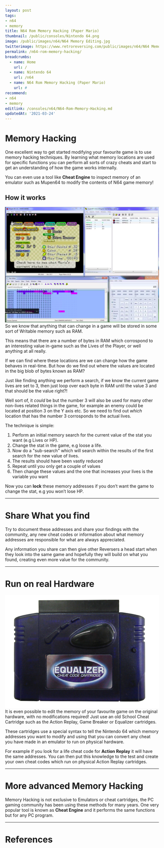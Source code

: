 ```yaml
---
layout: post
tags: 
- n64
- memory
title: N64 Rom Memory Hacking (Paper Mario)
thumbnail: /public/consoles/Nintendo 64.png
image: /public/images/n64/N64 Memory Editing.jpg
twitterimage: https://www.retroreversing.com/public/images/n64/N64 Memory Editing.jpg
permalink: /n64-rom-memory-hacking/
breadcrumbs:
  - name: Home
    url: /
  - name: Nintendo 64
    url: /n64
  - name: N64 Rom Memory Hacking (Paper Mario)
    url: #
recommend: 
- n64
- memory
editlink: /consoles/n64/N64-Rom-Memory-Hacking.md
updatedAt: '2021-03-24'
---
```

# Memory Hacking
One excellent way to get started modifying your favourite game is to use memory hacking techniques. By learning what memory locations are used for specific functions you can perform all sorts of crazy cheats and start to get an understanding of how the game works internally.

You can even use a tool like **Cheat Engine** to inspect memory of an emulator such as Mupen64 to modify the contents of N64 game memory!

## How it works
<section class="postSection">
    <img src="/public/OtJz1MlDMoYL7Wgc91mkg_img_0.png" class="wow slideInLeft postImage" />

 <div markdown="1">
 So we know that anything that can change in a game will be stored in some sort of Writable memory such as RAM.
 
 This means that there are a number of bytes in RAM which corrospond to an interesting value in-game such as the Lives of the Player, or well anything at all really.
 
 If we can find where these locations are we can change how the game behaves in real-time. But how do we find out where the values are located in the big blob of bytes known as RAM?
 
 Just like finding anything we perform a search, if we know the current game lives are set to 3, then just loop over each byte in RAM until the value 3 and that should be the value right?! 
 
 Well sort of, it *could* be but the number 3 will also be used for many other non-lives related things in the game, for example an enemy could be located at position 3 on the Y axis etc. So we need to find out *which* location that has the number 3 corrosponds to the actual lives.
 
The technique is simple:
1. Perform an initial memory search for the current value of the stat you want (e.g Lives or HP).
2. Change the stat in the game, e.g loose a life.
3. Now do a "sub-search" which will search within the results of the first search for the new value of lives.
4. The results should have been vastly reduced
5. Repeat until you only get a couple of values
6. Then change these values and the one that increases your lives is the variable you want

Now you can **lock** these memory addresses if you don’t want the game to change the stat, e.g you won’t lose HP.
 </div>
</section> 

---
# Share What you find
Try to document these addresses and share your findings with the community, any new cheat codes or information about what memory addresses are responsible for what are always appreciated.

Any information you share can then give other Reversers a head start when they look into the same game and hopefully they will build on what you found, creating even more value for the community.

---
# Run on real Hardware
<section class="postSection">
    <img src="/public/images/n64/Equalizer Cheat Code Cartridge.jpg" class="wow slideInLeft postImage" />

 <div markdown="1">
It is even possible to edit the memory of your favourite game on the original hardware, with no modifications required! Just use an old School Cheat Cartridge such as the Action Replay, Game Breaker or Equalizer cartridges. 

These cartridges use a special syntax to tell the Nintendo 64 which memory addresses you want to modify and using that you can convert any cheat you have made in an emulator to run on physical hardware.

For example if you look for a life cheat code for **Action Replay** it will have the same addresses. You can then put this knowledge to the test and create your own cheat codes which run on physical Action Replay cartridges.
 </div>
</section> 

---
# More advanced Memory Hacking
Memory Hacking is not exclusive to Emulators or cheat cartridges, the PC gaming community has been using these methods for many years. One very popular tool is known as **Cheat Engine** and it performs the same functions but for any PC program.

---
# References
[^1]: [Hacking Nintendo 64 ROMs - Memory Hacking Software MHS - YouTube](https://www.youtube.com/watch?v=AxRmQ3bbe1Q)
